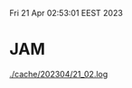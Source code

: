 Fri 21 Apr 02:53:01 EEST 2023
# JAM
<a href='./cache/202304/21_02.log'>./cache/202304/21_02.log</a>
